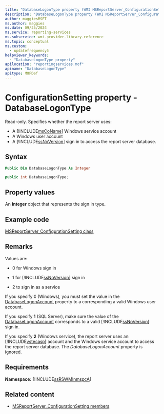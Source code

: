 ```yaml
---
title: "DatabaseLogonType property (WMI MSReportServer_ConfigurationSetting)"
description: "DatabaseLogonType property (WMI MSReportServer_ConfigurationSetting)"
author: maggiesMSFT
ms.author: maggies
ms.date: 09/25/2024
ms.service: reporting-services
ms.subservice: wmi-provider-library-reference
ms.topic: conceptual
ms.custom:
  - updatefrequency5
helpviewer_keywords:
  - "DatabaseLogonType property"
apilocation: "reportingservices.mof"
apiname: "DatabaseLogonType"
apitype: MOFDef
---
```

# ConfigurationSetting property - DatabaseLogonType
  Read-only. Specifies whether the report server uses:
  - A [!INCLUDE[msCoName](../../includes/msconame-md.md)] Windows service account
  - A Windows user account
  - A [!INCLUDE[ssNoVersion](../../includes/ssnoversion-md.md)] sign in to access the report server database.  
  
## Syntax  
  
```vb  
Public Dim DatabaseLogonType As Integer  
```  
  
```csharp  
public int DatabaseLogonType;  
```  
  
## Property values  
 An **integer** object that represents the sign in type.  
  
## Example code  
 [MSReportServer_ConfigurationSetting class](../../reporting-services/wmi-provider-library-reference/msreportserver-configurationsetting-class.md)  
  
## Remarks  
 Values are:  
  
-   0 for Windows sign in  
  
-   1 for [!INCLUDE[ssNoVersion](../../includes/ssnoversion-md.md)] sign in  
  
-   2 to sign in as a service  
  
 If you specify 0 (Windows), you must set the value in the [DatabaseLogonAccount](../../reporting-services/wmi-provider-library-reference/configurationsetting-property-databaselogonaccount.md) property to a corresponding a valid Windows user account.  
  
 If you specify **1** (SQL Server), make sure the value of the [DatabaseLogonAccount](../../reporting-services/wmi-provider-library-reference/configurationsetting-property-databaselogonaccount.md) corresponds to a valid [!INCLUDE[ssNoVersion](../../includes/ssnoversion-md.md)] sign in.  
  
 If you specify **2** (Windows service), the report server uses an [!INCLUDE[vstecasp](../../includes/vstecasp-md.md)] account and the Windows service account to access the report server database. The *DatabaseLogonAccount* property is ignored.  
  
## Requirements  
 **Namespace:** [!INCLUDE[ssRSWMInmspcA](../../includes/ssrswminmspca-md.md)]  
  
## Related content

- [MSReportServer_ConfigurationSetting members](../../reporting-services/wmi-provider-library-reference/msreportserver-configurationsetting-members.md)
